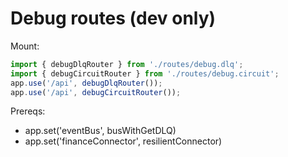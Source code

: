 # Debug routes (dev only)
Mount:
```ts
import { debugDlqRouter } from './routes/debug.dlq';
import { debugCircuitRouter } from './routes/debug.circuit';
app.use('/api', debugDlqRouter());
app.use('/api', debugCircuitRouter());
```
Prereqs:
- app.set('eventBus', busWithGetDLQ)
- app.set('financeConnector', resilientConnector)
